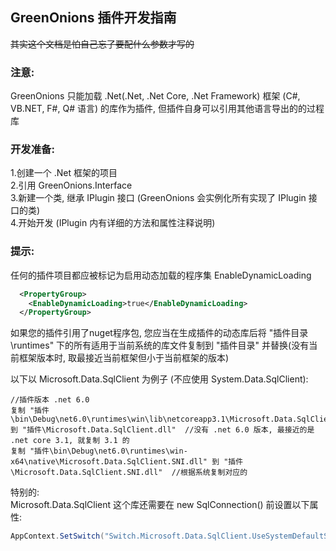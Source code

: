 ## GreenOnions 插件开发指南

~~其实这个文档是怕自己忘了要配什么参数才写的~~

### 注意: 
GreenOnions 只能加载 .Net(.Net, .Net Core, .Net Framework) 框架 (C#, VB.NET, F#, Q# 语言) 的库作为插件, 但插件自身可以引用其他语言导出的的过程库

### 开发准备:
1.创建一个 .Net 框架的项目<br>
2.引用 GreenOnions.Interface<br>
3.新建一个类, 继承 IPlugin 接口 (GreenOnions 会实例化所有实现了 IPlugin 接口的类)<br>
4.开始开发 (IPlugin 内有详细的方法和属性注释说明)<br>

### 提示: 
任何的插件项目都应被标记为启用动态加载的程序集 EnableDynamicLoading

```XML
  <PropertyGroup>
    <EnableDynamicLoading>true</EnableDynamicLoading>
  </PropertyGroup>
```

如果您的插件引用了nuget程序包, 您应当在生成插件的动态库后将 "插件目录\runtimes\" 下的所有适用于当前系统的库文件复制到 "插件目录" 并替换(没有当前框架版本时, 取最接近当前框架但小于当前框架的版本)

以下以 Microsoft.Data.SqlClient 为例子 (不应使用 System.Data.SqlClient):

```
//插件版本 .net 6.0
复制 "插件\bin\Debug\net6.0\runtimes\win\lib\netcoreapp3.1\Microsoft.Data.SqlClient.dll" 到 "插件\Microsoft.Data.SqlClient.dll"  //没有 .net 6.0 版本, 最接近的是 .net core 3.1, 就复制 3.1 的
复制 "插件\bin\Debug\net6.0\runtimes\win-x64\native\Microsoft.Data.SqlClient.SNI.dll" 到 "插件\Microsoft.Data.SqlClient.SNI.dll"  //根据系统复制对应的
```

特别的: <br>
Microsoft.Data.SqlClient 这个库还需要在 new SqlConnection() 前设置以下属性:
```C#
AppContext.SetSwitch("Switch.Microsoft.Data.SqlClient.UseSystemDefaultSecureProtocols", true);
```

